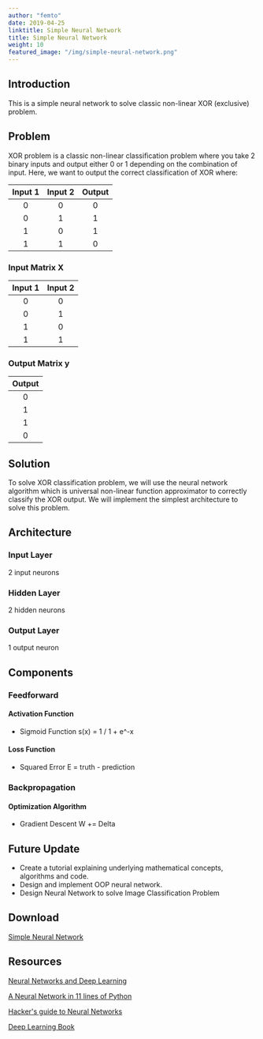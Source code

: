 ```yaml
---
author: "femto"
date: 2019-04-25
linktitle: Simple Neural Network
title: Simple Neural Network
weight: 10
featured_image: "/img/simple-neural-network.png"
---
```


## Introduction
This is a simple neural network to solve classic non-linear XOR (exclusive) problem.

## Problem
XOR problem is a classic non-linear classification problem where you take 2 binary inputs and output either 0 or 1 depending on the combination of input.
Here, we want to output the correct classification of XOR where:

| Input 1| Input 2 | Output |
|:-:|:-:|:-:|
| 0 | 0 | 0 |
| 0 | 1 | 1 |
| 1 | 0 | 1 |
| 1 | 1 | 0 |

### Input Matrix X
| Input 1| Input 2 |
|:-:|:-:|
| 0 | 0 |
| 0 | 1 |
| 1 | 0 |
| 1 | 1 |

### Output Matrix y
| Output |
|:-:|
| 0 |
| 1 |
| 1 |
| 0 |

## Solution
To solve XOR classification problem, we will use the neural network algorithm which is universal non-linear function approximator to correctly classify the XOR output.
We will implement the simplest architecture to solve this problem.

## Architecture
### Input Layer
2 input neurons

### Hidden Layer
2 hidden neurons

### Output Layer
1 output neuron

## Components
### Feedforward
#### Activation Function
- Sigmoid Function s(x) = 1 / 1 + e^-x

#### Loss Function
- Squared Error E = truth - prediction

### Backpropagation
#### Optimization Algorithm
- Gradient Descent W += Delta

## Future Update
- Create a tutorial explaining underlying mathematical concepts, algorithms and code.
- Design and implement OOP neural network.
- Design Neural Network to solve Image Classification Problem

## Download
[Simple Neural Network](https://github.com/jsusaki/snn)

## Resources
[Neural Networks and Deep Learning](http://neuralnetworksanddeeplearning.com/)

[A Neural Network in 11 lines of Python](http://iamtrask.github.io/2015/07/12/basic-python-network/)

[Hacker's guide to Neural Networks](http://karpathy.github.io/neuralnets/)

[Deep Learning Book](https://www.deeplearningbook.org/)
